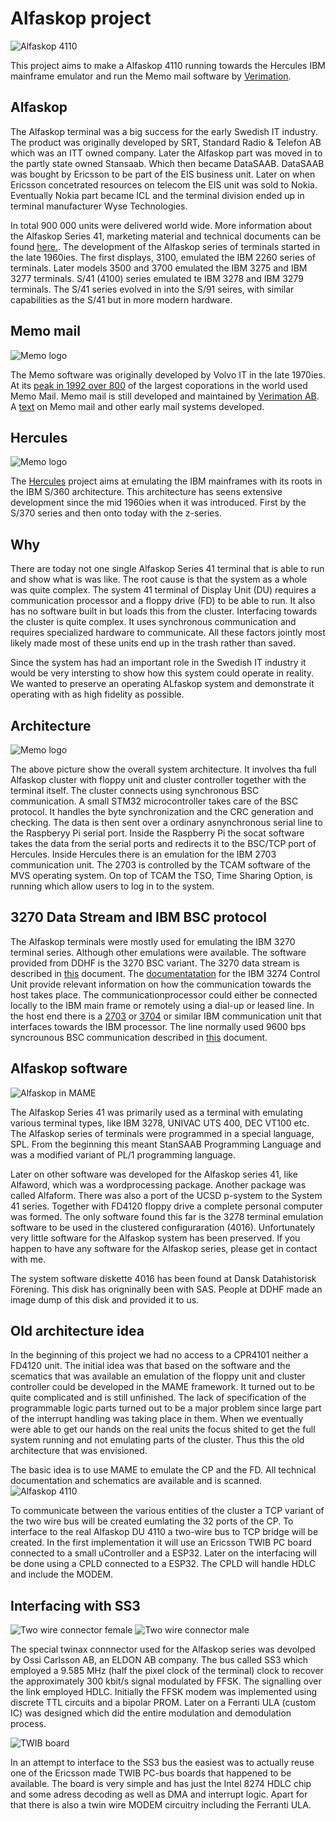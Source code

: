 # Alfaskop project

![Alfaskop 4110](https://github.com/MattisLind/alfaskop_emu/raw/master/pics/Alfaskop_console_mode.png)

This project aims to make a Alfaskop 4110 running towards the Hercules IBM mainframe emulator and run the Memo mail software by [Verimation](http://www.verimation.se/).

## Alfaskop

The Alfaskop terminal was a big success for the early Swedish IT industry. The product was originally developed by SRT, Standard Radio & Telefon AB which was an ITT owned company. Later the Alfaskop part was moved in to the partly state owned Stansaab. Which then became DataSAAB. DataSAAB was bought by Ericsson to be part of the EIS business unit. Later on when Ericsson concetrated resources on telecom the EIS unit was sold to Nokia. Eventually Nokia part became ICL and the terminal division ended up in terminal manufacturer Wyse Technologies. 

In total 900 000 units were delivered world wide.
More information about the Alfaskop Series 41, marketing material and technical documents can be found [here.](http://www.datormuseum.se/peripherals/terminals/alfaskop). The development of the Alfaskop series of terminals started in the late 1960ies. The first displays, 3100, emulated the IBM 2260 series of terminals. Later models 3500 and 3700 emulated the IBM 3275 and IBM 3277 terminals. S/41 (4100) series emulated te IBM 3278 and IBM 3279 terminals. The S/41 series evolved in into the S/91 seires, with similar capabilities as the S/41 but in more modern hardware.

## Memo mail
![Memo logo](https://github.com/MattisLind/alfaskop_emu/raw/master/pics/memo_veri2_logo.gif)

The Memo software was originally developed by Volvo IT in the late 1970ies. At its [peak in 1992 over 800](https://sv.wikipedia.org/wiki/Memo_Mail) of the largest coporations in the world used Memo Mail. Memo mail is still developed and maintained by [Verimation AB](http://www.verimation.se/). A [text](https://www.diva-portal.org/smash/get/diva2:80406/FULLTEXT01.pdf) on Memo mail and other early mail systems developed.

## Hercules
![Memo logo](https://github.com/MattisLind/alfaskop_emu/raw/master/pics/Hercules.gif)

The [Hercules](http://www.hercules-390.org/) project aims at emulating the IBM mainframes with its roots in the IBM S/360 architecture. This architecture has seens extensive development since the mid 1960ies when it was introduced. First by the S/370 series and then onto today with the z-series.

## Why
There are today not one single Alfaskop Series 41 terminal that is able to run and show what is was like. The root cause
is that the system as a whole was quite complex. The system 41 terminal of Display Unit (DU) requires a communication processor and a floppy drive (FD) to be able to run. It also has no software built in but loads this from the cluster.
Interfacing towards the cluster is quite complex. It uses synchronous communication and requires specialized hardware to communicate. All these factors jointly most likely made most of these units end up in the trash rather than saved.

Since the system has had an important role in the Swedish IT industry it would be very intersting to show how this system could operate in reality. We wanted to preserve an operating ALfaskop system and demonstrate it operating with as high fidelity as possible.

## Architecture
![Memo logo](https://github.com/MattisLind/alfaskop_emu/raw/master/pics/NewArchitecture.jpg)

The above picture show the overall system architecture. It involves tha full Alfaskop cluster with floppy unit and cluster controller together with the terminal itself. The cluster connects using synchronous BSC communication. A small STM32 microcontroller takes care of the BSC protocol. It handles the byte synchronization and the CRC generation and checking. The data is then sent over a ordinary asnynchronous serial line to the Raspberyy Pi serial port. Inside the Raspberry Pi the socat software takes the data from the serial ports and redirects it to the BSC/TCP port of Hercules. Inside Hercules there is an emulation for the IBM 2703 communication unit. The 2703 is controlled by the TCAM software of the MVS operating system. On top of TCAM the TSO, Time Sharing Option, is running which allow users to log in to the system.

## 3270 Data Stream and IBM BSC protocol

The Alfaskop terminals were mostly used for emulating the IBM 3270 terminal series. Although other emulations were available. The software provided from DDHF is the 3270 BSC variant. The 3270 data stream is described in [this](http://bitsavers.trailing-edge.com/pdf/ibm/3270/GA23-0059-4_3270_Data_Stream_Programmers_Reference_Dec88.pdf) document. The [documentatation](http://bitsavers.org/pdf/ibm/3274/GA23-0061-1_3274_Control_Unit_Description_and_Programmers_Guide_Jan84.pdf) for the IBM 3274 Control Unit provide relevant information on how the communication towards the host takes place. The communicationprocessor could either be connected locally to the IBM main frame or remotely using a dial-up or leased line. In the host end there is a [2703](http://bitsavers.informatik.uni-stuttgart.de/pdf/ibm/2703/GA27-2703-1_2703_Transmission_Ctl_Component_Descr_May67.pdf) or [3704](http://bitsavers.informatik.uni-stuttgart.de/pdf/ibm/3704_3705/GC30-3004-5_3704_3705_Communications_Controller_Principles_of_Operation_May1979.pdf) or similar IBM communication unit that interfaces towards the IBM processor. The line normally used 9600 bps syncrounous BSC communication described in [this](http://bitsavers.trailing-edge.com/pdf/ibm/datacomm/GA27-3004-2_General_Information_Binary_Synchronous_Communications_Oct70.pdf) document.

## Alfaskop software
![Alfaskop in MAME](https://github.com/MattisLind/alfaskop_emu/raw/master/pics/SoftwareDisks.jpg)

The Alfaskop Series 41 was primarily used as a terminal with emulating various terminal types, like IBM 3278, UNIVAC UTS 400, DEC VT100 etc. The Alfaskop series of terminals were programmed in a special language, SPL. From the beginning this meant StanSAAB Programming Language and was a modified variant of PL/1 programming language.

Later on other software was developed for the Alfaskop series 41, like Alfaword, which was a wordprocessing package. Another package was called Alfaform. There was also a port of the UCSD p-system to the System 41 series. Together with FD4120 floppy drive a complete personal computer was formed. The only software found this far is the 3278 terminal emulation software to be used in the clustered configuraration (4016). Unfortunately very little software for the Alfaskop system has been preserved. If you happen to have any software for the Alfaskop series, please get in contact with me. 

The system software diskette 4016 has been found at Dansk Datahistorisk Förening. This disk has origninally been with SAS. People at DDHF made an image dump of this disk and provided it to us.


## Old architecture idea

In the beginning of this project we had no access to a CPR4101 neither a FD4120 unit. The initial idea was that based on the software  and the scematics that was available an emulation of the floppy unit and cluster controller could be developed in the MAME framework. It turned out to be quite complicated and is still unfinished. The lack of specification of the programmable logic parts turned out to be a major problem since large part of the interrupt handling was taking place in them. When we eventually were able to get our hands on the real units the focus shited to get the full system running and not emulating parts of the cluster. Thus this the old architecture that was envisioned.

The basic idea is to use MAME to emulate the CP and the FD. All technical documentation and schematics are available and is scanned.
![Alfaskop 4110](https://github.com/MattisLind/alfaskop_emu/raw/master/pics/Alfaskop_emu_architecure.png)


To communicate between the various entities of the cluster a TCP variant of the two wire bus will be created eumlating the 32 ports of the CP. To interface to the real Alfaskop DU 4110 a two-wire bus to TCP bridge will be created. In the first implementation it will use an Ericsson TWIB PC board connected to a small uController and a ESP32. Later on the interfacing will be done using a CPLD connected to a ESP32. The CPLD will handle HDLC and include the MODEM.



## Interfacing with SS3

![Two wire connector female](https://i.imgur.com/YzAfB2gl.png)
![Two wire connector male](https://github.com/MattisLind/alfaskop_emu/raw/master/pics/TwinaxConnectorMale_small.png)


The special twinax connnector used for the Alfaskop series was devolped by Ossi Carlsson AB, an ELDON AB company. The bus called SS3 which employed a 9.585 MHz (half the pixel clock of the terminal) clock to recover the approximately 300 kbit/s signal modulated by FFSK. The signalling over the link employed HDLC. Initially the FFSK modem was implemented using discrete TTL circuits and a bipolar PROM. Later on a Ferranti ULA (custom IC) was designed which did the entire modulation and demodulation process. 

![TWIB board](https://i.imgur.com/grnMKvj.jpg)

In an attempt to interface to the SS3 bus the easiest was to actually reuse one of the Ericsson made TWIB PC-bus boards that happened to be available. The board is very simple and has just the Intel 8274 HDLC chip and some adress decoding as well as DMA and interrupt logic. Apart for that there is also a twin wire MODEM circuitry including the Ferranti ULA.



 



